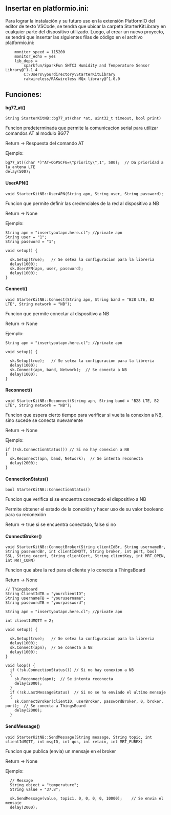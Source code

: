

## Insertar en platformio.ini:
Para lograr la instalación y su futuro uso en la extensión PlatformIO del editor de texto VSCode, se tendrá que ubicar la carpeta StarterKitLibrary en cualquier parte del dispositivo utilizado. Luego, al crear un nuevo proyecto, se tendrá que insertar las siguientes filas de código en el archivo platformio.ini:

        monitor_speed = 115200
        monitor_echo = yes
        lib_deps = 
	        sparkfun/SparkFun SHTC3 Humidity and Temperature Sensor Library@^1.1.4
	        C:\Users\yourdirectory\StarterKitLibrary
	        rakwireless/RAKwireless MQx library@^1.0.0
                

## Funciones:

#### bg77_at()

    String StarterKitNB::bg77_at(char *at, uint32_t timeout, bool print)
    

Funcion predeterminada que permite la comunicacion serial para utilizar comandos AT al modulo BG77

Return -> Respuesta del comando AT

Ejemplo:

    bg77_at((char *)"AT+QGPSCFG=\"priority\",1", 500);  // Da prioridad a la antena LTE
    delay(500);

#### UserAPN()

    void StarterKitNB::UserAPN(String apn, String user, String password);
    
Funcion que permite definir las credenciales de la red al dispositivo a NB

Return -> None

Ejemplo: 

    String apn = "insertyoutapn.here.cl"; //private apn
    String user = "1";
    String password = "1";

    void setup() {

      sk.Setup(true);   // Se setea la configuracion para la libreria
      delay(1000);
      sk.UserAPN(apn, user, password);
      delay(1000);
    }
    
#### Connect()

    void StarterKitNB::Connect(String apn, String band = "B28 LTE, B2 LTE", String network = "NB");
    
Funcion que permite conectar al dispositivo a NB

Return -> None

Ejemplo: 

    String apn = "insertyoutapn.here.cl"; //private apn

    void setup() {

      sk.Setup(true);   // Se setea la configuracion para la libreria
      delay(1000);
      sk.Connect(apn, band, Network);  // Se conecta a NB
      delay(1000);
    }


#### Reconnect()

    void StarterKitNB::Reconnect(String apn, String band = "B28 LTE, B2 LTE", String network = "NB");

Funcion que espera cierto tiempo para verificar si vuelta la conexion a NB, sino sucede se conecta nuevamente

Return -> None

Ejemplo:

    if (!sk.ConnectionStatus()) // Si no hay conexion a NB
    {
      sk.Reconnect(apn, band, Network);  // Se intenta reconecta
      delay(2000);
    }

#### ConnectionStatus()

    bool StarterKitNB::ConnectionStatus()

Funcion que verifica si se encuentra conectado el dispositivo a NB

Permite obtener el estado de la conexión y hacer uso de su valor booleano para su reconexión

Return -> true si se encuentra conectado, false si no


#### ConnectBroker()

    void StarterKitNB::ConnectBroker(String clientIdBr, String usernameBr, String passwordBr, int clientIdMQTT, String broker, int port, bool SSL, String cacert, String clientCert, String clientKey, int MRT_OPEN, int MRT_CONN)

Funcion que abre la red para el cliente y lo conecta a ThingsBoard

Return -> None

    // Thingsboard
    String ClientIdTB = "yourclientID";
    String usernameTB = "yourusername";
    String passwordTB = "yourpassword";

    String apn = "insertyoutapn.here.cl"; //private apn
    
    int clientIdMQTT = 2;

    void setup() {

      sk.Setup(true);   // Se setea la configuracion para la libreria
      delay(1000);
      sk.Connect(apn);  // Se conecta a NB
      delay(1000);
    }

    void loop() {
      if (!sk.ConnectionStatus()) // Si no hay conexion a NB
      {
        sk.Reconnect(apn);  // Se intenta reconecta
        delay(2000);
      }
      if (!sk.LastMessageStatus)  // Si no se ha enviado el ultimo mensaje
      {
        sk.ConnectBroker(clientID, userBroker, passwordBroker, 0, broker, port);  // Se conecta a ThingsBoard
        delay(2000);
      }
      
#### SendMessage()
    
    void StarterKitNB::SendMessage(String message, String topic, int clientIdMQTT, int msgID, int qos, int retain, int MRT_PUBEX)
    
Funcion que publica (envia) un mensaje en el broker

Return -> None

Ejemplo:

      // Message
      String object = "temperature";
      String value = "37.8";
      
      sk.SendMessage(value, topic1, 0, 0, 0, 0, 10000);    // Se envia el mensaje
      delay(2000);
